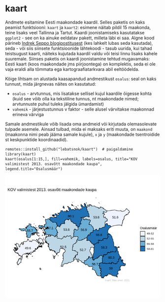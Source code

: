 # kaart

Andmete esitamine Eesti maakondade kaardil. Selles paketis on kaks peamist funktsiooni: `kaart` ja `kaart2`: esimene näitab pildil 15 maakonda, teine lisaks veel Tallinna ja Tartut. Kaardi joonistamiseks kasutatakse `ggplot2` - see on ka ainuke eeldatav pakett, milleta läbi ei saa. Algne kood pärineb [Indrek Seppo blogipostitusest](https://analyticsestonia.wordpress.com/2013/11/21/kuidas-teha-eesti-maakaarti-r-is/) (kes lahkelt lubas seda kasutada), seda - või siis siinsete funktsioonide lähtekoodi - tasub uurida, kui tahad teistsugust kaarti, näiteks kujutada kaardil valdu või teisi linnu lisaks kahele suuremale. Siinses paketis on kaardi joonistamine tehtud mugavamaks: Eesti kaart (koos maakondade jms piirjoontega) on komplektis, seda ei ole vaja eraldi alla tõmmata ega kartograafiatarkvara abil eeltöödelda.

Kõige lihtsam on alustada kaasapandud andmestikust `osalus`: seal on kaks tunnust, mida järgnevas näites on kasutatud:

* `osalus` - arvtunnus, mis lisatakse sellisel kujul kaardile õigesse kohta (kuid see võib olla ka tekstiline tunnus, nt maakondade nimed; arvtunnuste puhul tuleks jälgida ümardamist)
* `vahemik` - järjestustunnus v faktor - selle alusel värvitakse maakonnad erineva värviga

Samale andmestikule võib lisada oma andmeid või kirjutada olemasolevate tulpade asemele. Ainsad tulbad, mida ei maksaks eriti muuta, on `maakond` (maakonna nimi peab jääma samale kujule), `x` ja `y` (maakondade tsentroidide st keskpunktide koordinaadid).

```
remotes::install_github("lebatsnok/kaart")  # paigaldamine
library(kaart)
kaart(osalus[1:15,], fill=vahemik, labels=osalus, title="KOV valimistest 2013. osavõtt maakondade kaupa",  legend.title="Osalusmäär")
```

![](kaart.png)  
